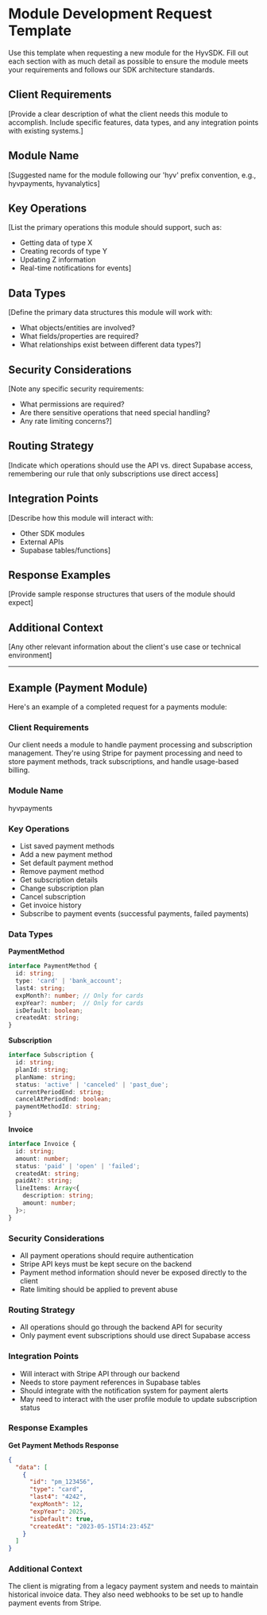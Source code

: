 # Module Development Request Template

Use this template when requesting a new module for the HyvSDK. Fill out each section with as much detail as possible to ensure the module meets your requirements and follows our SDK architecture standards.

## Client Requirements

[Provide a clear description of what the client needs this module to accomplish. Include specific features, data types, and any integration points with existing systems.]

## Module Name

[Suggested name for the module following our 'hyv' prefix convention, e.g., hyvpayments, hyvanalytics]

## Key Operations

[List the primary operations this module should support, such as:
- Getting data of type X
- Creating records of type Y
- Updating Z information
- Real-time notifications for events]

## Data Types

[Define the primary data structures this module will work with:
- What objects/entities are involved?
- What fields/properties are required?
- What relationships exist between different data types?]

## Security Considerations

[Note any specific security requirements:
- What permissions are required?
- Are there sensitive operations that need special handling?
- Any rate limiting concerns?]

## Routing Strategy

[Indicate which operations should use the API vs. direct Supabase access, remembering our rule that only subscriptions use direct access]

## Integration Points

[Describe how this module will interact with:
- Other SDK modules
- External APIs
- Supabase tables/functions]

## Response Examples

[Provide sample response structures that users of the module should expect]

## Additional Context

[Any other relevant information about the client's use case or technical environment]

---

## Example (Payment Module)

Here's an example of a completed request for a payments module:

### Client Requirements

Our client needs a module to handle payment processing and subscription management. They're using Stripe for payment processing and need to store payment methods, track subscriptions, and handle usage-based billing.

### Module Name

hyvpayments

### Key Operations

- List saved payment methods
- Add a new payment method
- Set default payment method
- Remove payment method
- Get subscription details
- Change subscription plan
- Cancel subscription
- Get invoice history
- Subscribe to payment events (successful payments, failed payments)

### Data Types

**PaymentMethod**
```typescript
interface PaymentMethod {
  id: string;
  type: 'card' | 'bank_account';
  last4: string;
  expMonth?: number; // Only for cards
  expYear?: number;  // Only for cards
  isDefault: boolean;
  createdAt: string;
}
```

**Subscription**
```typescript
interface Subscription {
  id: string;
  planId: string;
  planName: string;
  status: 'active' | 'canceled' | 'past_due';
  currentPeriodEnd: string;
  cancelAtPeriodEnd: boolean;
  paymentMethodId: string;
}
```

**Invoice**
```typescript
interface Invoice {
  id: string;
  amount: number;
  status: 'paid' | 'open' | 'failed';
  createdAt: string;
  paidAt?: string;
  lineItems: Array<{
    description: string;
    amount: number;
  }>;
}
```

### Security Considerations

- All payment operations should require authentication
- Stripe API keys must be kept secure on the backend
- Payment method information should never be exposed directly to the client
- Rate limiting should be applied to prevent abuse

### Routing Strategy

- All operations should go through the backend API for security
- Only payment event subscriptions should use direct Supabase access

### Integration Points

- Will interact with Stripe API through our backend
- Needs to store payment references in Supabase tables
- Should integrate with the notification system for payment alerts
- May need to interact with the user profile module to update subscription status

### Response Examples

**Get Payment Methods Response**
```json
{
  "data": [
    {
      "id": "pm_123456",
      "type": "card",
      "last4": "4242",
      "expMonth": 12,
      "expYear": 2025,
      "isDefault": true,
      "createdAt": "2023-05-15T14:23:45Z"
    }
  ]
}
```

### Additional Context

The client is migrating from a legacy payment system and needs to maintain historical invoice data. They also need webhooks to be set up to handle payment events from Stripe.